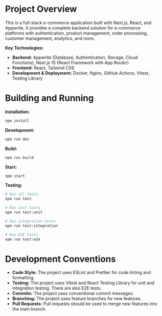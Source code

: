 # Project Overview

This is a full-stack e-commerce application built with Next.js, React, and Appwrite. It provides a complete backend solution for e-commerce platforms with authentication, product management, order processing, customer management, analytics, and more.

**Key Technologies:**

*   **Backend:** Appwrite (Database, Authentication, Storage, Cloud Functions), Next.js 15 (React Framework with App Router)
*   **Frontend:** React, Tailwind CSS
*   **Development & Deployment:** Docker, Nginx, GitHub Actions, Vitest, Testing Library

# Building and Running

**Installation:**

```bash
npm install
```

**Development:**

```bash
npm run dev
```

**Build:**

```bash
npm run build
```

**Start:**

```bash
npm start
```

**Testing:**

```bash
# Run all tests
npm run test

# Run unit tests
npm run test:unit

# Run integration tests
npm run test:integration

# Run E2E tests
npm run test:e2e
```

# Development Conventions

*   **Code Style:** The project uses ESLint and Prettier for code linting and formatting.
*   **Testing:** The project uses Vitest and React Testing Library for unit and integration testing. There are also E2E tests.
*   **Commits:** The project uses conventional commit messages.
*   **Branching:** The project uses feature branches for new features.
*   **Pull Requests:** Pull requests should be used to merge new features into the main branch.
